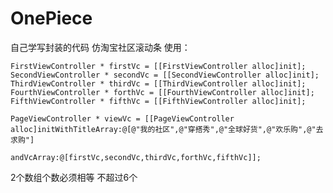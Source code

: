 # OnePiece
自己学写封装的代码
仿淘宝社区滚动条
使用：
  
    FirstViewController * firstVc = [[FirstViewController alloc]init];
    SecondViewController * secondVc = [[SecondViewController alloc]init];
    ThirdViewController * thirdVc = [[ThirdViewController alloc]init];
    FourthViewController * forthVc = [[FourthViewController alloc]init];
    FifthViewController * fifthVc = [[FifthViewController alloc]init];
    
    PageViewController * viewVc = [[PageViewController alloc]initWithTitleArray:@[@"我的社区",@"穿搭秀",@"全球好货",@"欢乐购",@"去求购"] 
                                                                    andVcArray:@[firstVc,secondVc,thirdVc,forthVc,fifthVc]];

2个数组个数必须相等
不超过6个
